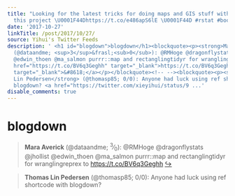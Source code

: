 ```yaml
---
title: "Looking for the latest tricks for doing maps and GIS stuff with R, look at
  this project \U0001F44Dhttps://t.co/e486apS6lE \U0001F44D #rstat #bookdown"
date: '2017-10-27'
linkTitle: /post/2017/10/27/
source: Yihui's Twitter Feeds
description: ' <h1 id="blogdown">blogdown</h1><blockquote><p><strong>Mara Averick</strong>
  (@dataandme; <sup>3</sup>&frasl;<sub>0</sub>): @RMHoge @dragonflystats @jhollist
  @edwin_thoen @ma_salmon purrr::map and rectanglingtidyr for wranglingreprex to <a
  href="https://t.co/BV6q3Geghh" target="_blank">https://t.co/BV6q3Geghh</a> <a href="https://twitter.com/xieyihui/status/923647949539807232"
  target="_blank">&#8618;</a></p></blockquote><!-- --><blockquote><p><strong>Thomas
  Lin Pedersen</strong> (@thomasp85; 0/0): Anyone had luck using ref shortcode with
  blogdown? <a href="https://twitter.com/xieyihui/status/9 ...'
disable_comments: true
---
```

 <h1 id="blogdown">blogdown</h1><blockquote><p><strong>Mara Averick</strong> (@dataandme; <sup>3</sup>&frasl;<sub>0</sub>): @RMHoge @dragonflystats @jhollist @edwin_thoen @ma_salmon purrr::map and rectanglingtidyr for wranglingreprex to <a href="https://t.co/BV6q3Geghh" target="_blank">https://t.co/BV6q3Geghh</a> <a href="https://twitter.com/xieyihui/status/923647949539807232" target="_blank">&#8618;</a></p></blockquote><!-- --><blockquote><p><strong>Thomas Lin Pedersen</strong> (@thomasp85; 0/0): Anyone had luck using ref shortcode with blogdown? <a href="https://twitter.com/xieyihui/status/9 ...